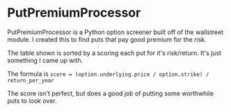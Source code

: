 # PutPremiumProcessor
PutPremiumProcessor is a Python option screener built off of the wallstreet module. I created this to find puts that pay good premium for the risk.

The table shown is sorted by a scoring each put for it's risk/return. It's just something I came up with.

The formula is `score = (option.underlying.price / option.strike) / return_per_year`

The score isn't perfect, but does a good job of putting some worthwhile puts to look over.
